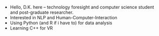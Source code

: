 - Hello, D.K. here – technology foresight and computer science student and post-graduate researcher. 
- Interested in NLP and Human-Computer-Interaction
- Using Python (and R if i have to) for data analysis 
- Learning C++ for VR

<!---
koizachek/koizachek is a ✨ special ✨ repository because its `README.md` (this file) appears on your GitHub profile.
You can click the Preview link to take a look at your changes.
--->
